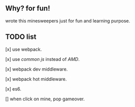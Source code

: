 ## Why? for fun!

wrote this minesweepers just for fun and learning purpose.

## TODO list

[x] use webpack.

[x] use *common js* instead of *AMD*.

[x] webpack dev middleware.

[x] webpack hot middleware.

[x] es6.

[] when click on mine, pop gameover.
